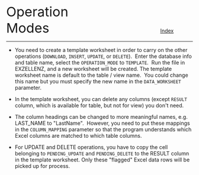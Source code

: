<span style="font-size:36px;">Operation Modes</span><span style="padding-left: 300px;text-align:right;font-size:14px"><a href="INDEX.md">Index</a></span>

---

- You need to create a template worksheet in order to carry on the other operations (`DOWNLOAD`, `INSERT`, `UPDATE`, or `DELETE`).  Enter the database info and table name, select the `OPERATION_MODE` to `TEMPLATE`.  Run the file in EXZELLENZ, and a new worksheet will be created. The template worksheet name is default to the table / view name.  You could change this name but you must specify the new name in the `DATA_WORKSHEET` parameter.

- In the template worksheet, you can delete any columns (except `RESULT` column, which is available for table, but not for view) you don't need.

- The column headings can be changed to more meaningful names, e.g. LAST_NAME to "LastName".  However, you need to put these mappings in the `COLUMN_MAPPING` parameter so that the program understands which Excel columns are matched to which table columns.

- For UPDATE and DELETE operations, you have to copy the cell belonging to `PENDING_UPDATE` and `PENDING_DELETE` to the RESULT column in the template worksheet. Only these "flagged" Excel data rows will be picked up for process.


